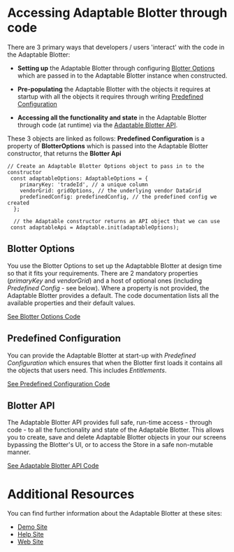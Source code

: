 # Accessing Adaptable Blotter through code

There are 3 primary ways that developers / users 'interact' with the code in the Adaptable Blotter:

- **Setting up** the Adaptable Blotter through configuring [Blotter Options](./interfaces/_blotteroptions_adaptableOptions_.adaptableOptions.html) which are passed in to the Adaptable Blotter instance when constructed.

- **Pre-populating** the Adaptable Blotter with the objects it requires at startup with all the objects it requires through writing [Predefined Configuration](./interfaces/_predefinedconfig_predefinedconfig_.predefinedconfig.html)

- **Accessing all the functionality and state** in the Adaptable Blotter through code (at runtime) via the [Adaptable Blotter API](interfaces/_api_adaptableApi_.adaptableApi.html).

These 3 objects are linked as follows: 
**Predefined Configuration** is a property of **BlotterOptions** which is passed into the Adaptable Blotter constructor, that returns the **Blotter Api**

```tsx
// Create an Adaptable Blotter Options object to pass in to the constructor
 const adaptableOptions: AdaptableOptions = {
    primaryKey: 'tradeId', // a unique column
    vendorGrid: gridOptions, // the underlying vendor DataGrid
    predefinedConfig: predefinedConfig, // the predefined config we created
  };

  // the Adaptable constructor returns an API object that we can use
 const adaptableApi = Adaptable.init(adaptableOptions);
```

## Blotter Options

You use the Blotter Options to set up the Adaptabble Blotter at design time so that it fits your requirements. There are 2 mandatory properties (_primaryKey_ and _vendorGrid_) and a host of optional ones (including _Predefined Config_ - see below). Where a property is not provided, the Adaptable Blotter provides a default. The code documentation lists all the available properties and their default values.

[See Blotter Options Code](./interfaces/_blotteroptions_adaptableOptions_.adaptableOptions.html)

## Predefined Configuration

You can provide the Adaptable Blotter at start-up with _Predefined Configuration_ which ensures that when the Blotter first loads it contains all the objects that users need. This includes *Entitlements*.

[See Predefined Configuration Code](./interfaces/_predefinedconfig_predefinedconfig_.predefinedconfig.html)


## Blotter API

The Adaptable Blotter API provides full safe, run-time access - through code - to all the functionality and state of the Adaptable Blotter. This allows you to create, save and delete Adaptable Blotter objects in your our screens bypassing the Blotter's UI, or to access the Store in a safe non-mutable manner.

[See Adaptable Blotter API Code](interfaces/_api_adaptableApi_.adaptableApi.html)


# Additional Resources

You can find further information about the Adaptable Blotter at these sites:

- [Demo Site](https://demo.adaptableblotter.com)
- [Help Site](https://adaptabletools.zendesk.com/hc/en-us)
- [Web Site](http://www.adaptabletools.com)
